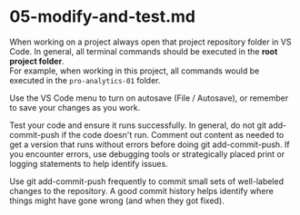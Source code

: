 # 05-modify-and-test.md

When working on a project always open that project repository folder in VS Code.
In general, all terminal commands should be executed in the **root project folder**.  
For example, when working in this project, all commands would be executed in the `pro-analytics-01` folder.

Use the VS Code menu to turn on autosave (File / Autosave), or remember to save your changes as you work.

Test your code and ensure it runs successfully. 
In general, do not git add-commit-push if the code doesn't run. 
Comment out content as needed to get a version that runs without errors before doing git add-commit-push.
If you encounter errors, use debugging tools or strategically placed print or logging statements to help identify issues.  

Use git add-commit-push frequently to commit small sets of well-labeled changes to the repository. 
A good commit history helps identify where things might have gone wrong (and when they got fixed).
